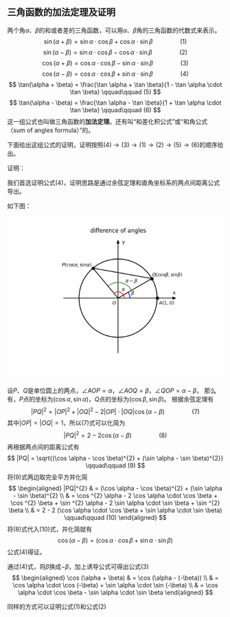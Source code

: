 ## 三角函数的加法定理及证明

两个角$\alpha$、$\beta$的和或者差的三角函数，可以用$\alpha$、$\beta$角的三角函数的代数式来表示。
$$
\sin(\alpha + \beta) = \sin \alpha \cdot \cos \beta + \cos \alpha \cdot \sin \beta         \qquad\qquad (1)
$$
$$
\sin(\alpha - \beta) = \sin \alpha \cdot \cos \beta - \cos \alpha \cdot \sin \beta         \qquad\qquad (2)
$$
$$
\cos(\alpha + \beta) = \cos \alpha \cdot \cos \beta - \sin \alpha \cdot \sin \beta         \qquad\qquad (3)
$$
$$
\cos(\alpha - \beta) = \cos \alpha \cdot \cos \beta + \sin \alpha \cdot \sin \beta         \qquad\qquad (4)
$$
$$
\tan(\alpha + \beta) = \frac{\tan \alpha + \tan \beta}{1 - \tan \alpha \cdot \tan \beta}   \qquad\qquad (5)
$$
$$
\tan(\alpha - \beta) = \frac{\tan \alpha - \tan \beta}{1 + \tan \alpha \cdot \tan \beta}   \qquad\qquad (6)
$$
这一组公式也叫做三角函数的**加法定理**。还有叫“和差化积公式”或“和角公式（sum of angles formula）”的。

下面给出这组公式的证明，证明按照$(4) \rightarrow (3) \rightarrow (1) \rightarrow (2) \rightarrow (5) \rightarrow (6)$的顺序给出。

证明：

我们首选证明公式(4)，证明思路是通过余弦定理和直角坐标系的两点间距离公式导出。

如下图：

![difference_of_angles.png](difference_of_angles.png)

设$P$、$Q$是单位圆上的两点，$\angle AOP = \alpha$，$\angle AOQ = \beta$，$\angle QOP = \alpha - \beta$，
那么有，$P$点的坐标为$(\cos \alpha, \sin \alpha)$，$Q$点的坐标为$(\cos \beta, \sin \beta)$。
根据余弦定理有
$$
|PQ|^{2} = |OP|^{2} + |OQ|^{2} - 2|OP| \cdot |OQ| \cos (\alpha - \beta)     \qquad\qquad (7)
$$
其中$|OP| = |OQ| = 1$，所以(7)式可以化简为
$$
|PQ|^{2} = 2 - 2 \cos (\alpha - \beta)     \qquad\qquad (8)
$$
再根据两点间的距离公式有
$$
|PQ| = \sqrt{(\cos \alpha - \cos \beta)^{2} + (\sin \alpha - \sin \beta)^{2}}     \qquad\qquad (9)
$$
将(9)式两边取完全平方并化简
$$
\begin{aligned}
|PQ|^{2} & = (\cos \alpha - \cos \beta)^{2} + (\sin \alpha - \sin \beta)^{2} \\
         & = \cos ^{2} \alpha - 2 \cos \alpha \cdot \cos \beta + \cos ^{2} \beta
            + \sin ^{2} \alpha - 2 \sin \alpha \cdot \sin \beta + \sin ^{2} \beta \\
         & = 2 - 2 (\cos \alpha \cdot \cos \beta + \sin \alpha \cdot \sin \beta)    \qquad\qquad (10)
\end{aligned}
$$
将(8)式代入(10)式，并化简就有
$$
\cos (\alpha - \beta) = (\cos \alpha \cdot \cos \beta + \sin \alpha \cdot \sin \beta)
$$
公式(4)得证。

通过(4)式，将$\beta$换成$-\beta$，加上诱导公式可得出公式(3)
$$
\begin{aligned}
\cos (\alpha + \beta) & = \cos (\alpha - (-\beta))      \\
                      & = \cos \alpha \cdot \cos (-\beta) + \sin \alpha \cdot \sin (-\beta)     \\
                      & = \cos \alpha \cdot \cos \beta - \sin \alpha \cdot \sin \beta
\end{aligned}
$$

同样的方式可以证明公式(1)和公式(2)
$$
$$
